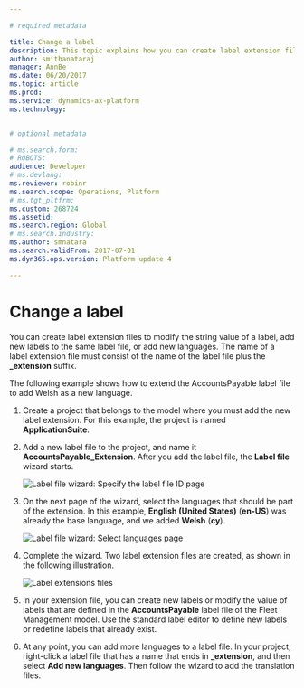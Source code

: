 ```yaml
---

# required metadata

title: Change a label
description: This topic explains how you can create label extension files to modify the string value of a label, add new labels to the same label file, or add new languages.
author: smithanataraj
manager: AnnBe
ms.date: 06/20/2017
ms.topic: article
ms.prod: 
ms.service: dynamics-ax-platform
ms.technology: 


# optional metadata

# ms.search.form: 
# ROBOTS: 
audience: Developer
# ms.devlang: 
ms.reviewer: robinr
ms.search.scope: Operations, Platform
# ms.tgt_pltfrm: 
ms.custom: 268724
ms.assetid: 
ms.search.region: Global
# ms.search.industry: 
ms.author: smnatara
ms.search.validFrom: 2017-07-01
ms.dyn365.ops.version: Platform update 4

---
```


# Change a label

You can create label extension files to modify the string value of a label, add new labels to the same label file, or add new languages. The name of a label extension file must consist of the name of the label file plus the **\_extension** suffix. 

The following example shows how to extend the AccountsPayable label file to add Welsh as a new language.
 
1. Create a project that belongs to the model where you must add the new label extension. For this example, the project is named **ApplicationSuite**.
1. Add a new label file to the project, and name it **AccountsPayable_Extension**. After you add the label file, the **Label file** wizard starts.

    ![Label file wizard: Specify the label file ID page](media/ExtendLabel01.png)

1. On the next page of the wizard, select the languages that should be part of the extension. In this example, **English (United States)** (**en-US**) was already the base language, and we added **Welsh** (**cy**).

    ![Label file wizard: Select languages page](media/ExtendLabel02.png)

1. Complete the wizard. Two label extension files are created, as shown in the following illustration.

    ![Label extensions files](media/ExtendLabel03.png)

1. In your extension file, you can create new labels or modify the value of labels that are defined in the **AccountsPayable** label file of the Fleet Management model. Use the standard label editor to define new labels or redefine labels that already exist.
1. At any point, you can add more languages to a label file. In your project, right-click a label file that has a name that ends in **\_extension**, and then select **Add new languages**. Then follow the wizard to add the translation files.
